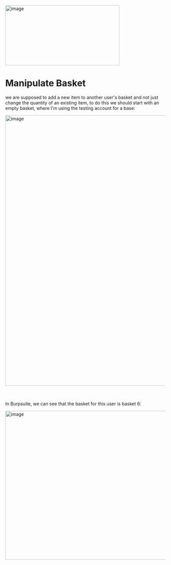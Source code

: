 <img width="358" height="189" alt="image" src="https://github.com/user-attachments/assets/4cdca2ec-cd8d-4ad2-a266-7ad626a658f0" />

# Manipulate Basket
we are supposed to add a new item to another user's basket and not just change the quantity of an existing item,
to do this we should start with an empty basket, where I'm using the testing account for a base:

<img width="1603" height="850" alt="image" src="https://github.com/user-attachments/assets/fb6af182-409f-4510-8c4b-e3974d25de67" /></br></br></br>

In Burpsuite, we can see that the basket for this user is basket 6:

<img width="1045" height="468" alt="image" src="https://github.com/user-attachments/assets/2072e2bd-7007-4d23-8c78-dbfacf1332c6" /></br></br></br>
